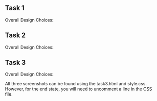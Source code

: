 
**Task 1**
------------------------------------------------------
Overall Design Choices:

**Task 2**
------------------------------------------------------
Overall Design Choices:

**Task 3**
------------------------------------------------------
Overall Design Choices:

All three screenshots can be found using the task3.html and style.css. However, for the end state, you will need to uncomment a line in the CSS file.